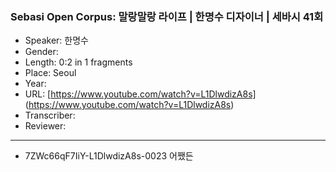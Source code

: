 ### Sebasi Open Corpus: 말랑말랑 라이프 | 한명수 디자이너 | 세바시 41회

- Speaker: 한명수
- Gender: 
- Length: 0:2 in 1 fragments
- Place: Seoul
- Year: 
- URL: [https://www.youtube.com/watch?v=L1DlwdizA8s] (https://www.youtube.com/watch?v=L1DlwdizA8s)
- Transcriber: 
- Reviewer: 

---

- 7ZWc66qF7IiY-L1DlwdizA8s-0023 어쨌든
